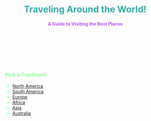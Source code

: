 <!doctype html>
 
 <html> 
 <head>
  
<meta name="description" content="World Traveling">
<meta name="keywords" content="HTML/CSS, Google Code In, Traveling">
<meta name="author" content="Krushi Shah">
<meta charset="UTF-8">
<link rel="stylesheet" href="style.css">
<link rel="robots.txt" href="robots.txt">

<meta name="robots" content="noindex, nofollow">

<link rel='icon' href='favicon.ico' type='image/x-icon'/ >

<style> 
	

	img{
		display: block;
  		margin-left: auto;
		margin-right: auto;
	}
	
	h1, h4{
		text-align:center; 
		color: #32aba3;
	}
	
	.title2{
		 color:#8aff9d;
	}
	
</style>
 </head> 
 
 <body class="body"> 
 
 <h1 class = "title">  Traveling Around the World!  </h1> 
 <h4> <font color="#b554ff"> A Guide to Visiting the Best Places </font> </h4> 
<marquee> <img class="image" src="https://clipartion.com/wp-content/uploads/2016/05/exclusive-this-planet-earth-clip-art.png" style="width: 100px;height:100px"> </marquee>

<h3 class="title2" > Pick a Continent: </h3>  

<ul> <font  color= "#8aff9d">
<li> <a href="kshah"> North America </a> </li>
<li> <a href="South America.html"> South America </a> </li>
<li> <a href="Europe.html"> Europe </a> </li>
<li> <a href="Africa.html" > Africa </a> </li>
<li> <a href="Asia.html" > Asia </a> </li>
<li> <a href="Australia.html"> Australia </a> </li> 
</font>
</ul>


 
 
 </body> 
 
 </html> 
